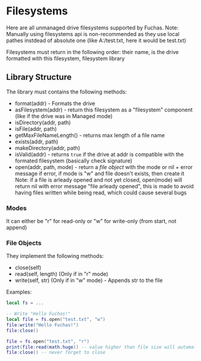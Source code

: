 # Filesystems
Here are all unmanaged drive filesystems supported by Fuchas.
Note: Manually using filesystems api is non-recommended as they use local pathes instdead of absolute one
(like A:/test.txt, here it would be test.txt)

Filesystems must return in the following order: their name, is the drive formatted with this filesystem, filesystem library
## Library Structure
The library must contains the following methods:
- format(addr) - Formats the drive
- asFilesystem(addr) - return this filesystem as a "filesystem" component (like if the drive was in Managed mode)
- isDirectory(addr, path)
- isFile(addr, path)
- getMaxFileNameLength() - returns max length of a file name
- exists(addr, path)
- makeDirectory(addr, path)
- isValid(addr) - returns `true` if the drive at addr is compatible with the formated filesystem (basically check signature)
- open(addr, path, mode) - return a *file object* with the mode or nil + error message if error, if mode is "w" and file doesn't exists, then create it
Note: if a file is arleady opened and not yet closed, open(mode) will return nil with error message "file arleady opened",
this is made to avoid having files written while being read, which could cause several bugs
### Modes
It can either be "r" for read-only or "w" for write-only (from start, not append)

### File Objects
They implement the following methods:
- close(self)
- read(self, length) (Only if in "r" mode)
- write(self, str) (Only if in "w" mode) - Appends str to the file

Examples:
```lua
local fs = ...

-- Write "Hello Fuchas!"
local file = fs.open("test.txt", "w")
file:write("Hello Fuchas!")
file:close()

file = fs.open("test.txt", "r")
print(file:read(math.huge)) -- value higher than file size will automatically be set to file size
file:close() -- never forget to close
```